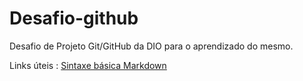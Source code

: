 # Desafio-github
Desafio de Projeto Git/GitHub da DIO para o aprendizado do mesmo.

Links úteis : 
[Sintaxe básica Markdown](https://www.markdownguide.org/basic-syntax/)
